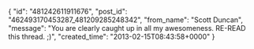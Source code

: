  {
   "id": "481242611911676",
   "post_id": "462493170453287_481209285248342",
   "from_name": "Scott Duncan",
   "message": "You are clearly caught up in all my awesomeness. RE-READ this thread. ;)",
   "created_time": "2013-02-15T08:43:58+0000"
 }
